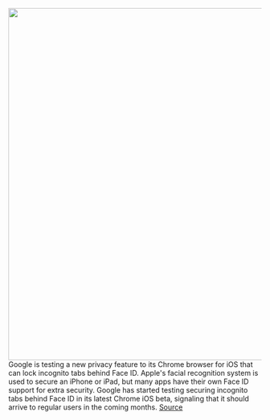 <img src='https://cdn.vox-cdn.com/thumbor/4c03opw5gsS4Oaxuv0-iukHuDMg=/0x0:2040x1360/1200x800/filters:focal(857x517:1183x843)/cdn.vox-cdn.com/uploads/chorus_image/image/68808416/acastro_200207_3900_chrome_0001.0.0.jpg' width='700px' /><br/>
Google is testing a new privacy feature to its Chrome browser for iOS that can lock incognito tabs behind Face ID. Apple's facial recognition system is used to secure an iPhone or iPad, but many apps have their own Face ID support for extra security. Google has started testing securing incognito tabs behind Face ID in its latest Chrome iOS beta, signaling that it should arrive to regular users in the coming months.
<a href='https://www.theverge.com/2021/2/12/22279719/google-chrome-face-id-incognito-mode-ios-support-feature'> Source <a/>